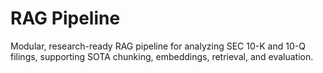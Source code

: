 # RAG Pipeline

Modular, research-ready RAG pipeline for analyzing SEC 10-K and 10-Q filings, supporting SOTA chunking, embeddings, retrieval, and evaluation.
